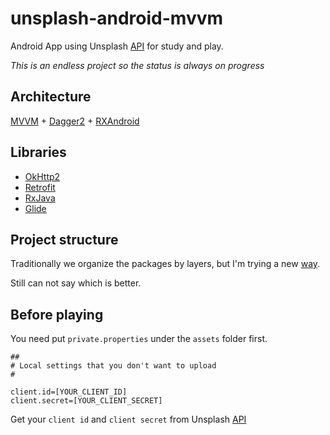 # unsplash-android-mvvm

Android App using Unsplash [API](https://unsplash.com/developers) for study and play.

*This is an endless project so the status is always on progress*

## Architecture

[MVVM](https://github.com/googlesamples/android-architecture/tree/todo-mvvm-databinding/) + [Dagger2](https://google.github.io/dagger/) + [RXAndroid](https://github.com/ReactiveX/RxAndroid)

## Libraries

- [OkHttp2](http://square.github.io/okhttp)
- [Retrofit](https://square.github.io/retrofit)
- [RxJava](https://github.com/ReactiveX/RxJava)
- [Glide](https://github.com/bumptech/glide)

## Project structure

Traditionally we organize the packages by layers, but I'm trying a new [way](https://medium.com/@cesarmcferreira/package-by-features-not-layers-2d076df1964d#.crq09v17m).

Still can not say which is better.

## Before playing
You need put `private.properties` under the `assets` folder first.
```
##
# Local settings that you don't want to upload
#

client.id=[YOUR_CLIENT_ID]
client.secret=[YOUR_CLIENT_SECRET]
```
Get your `client id` and `client secret` from Unsplash [API](https://unsplash.com/developers)
